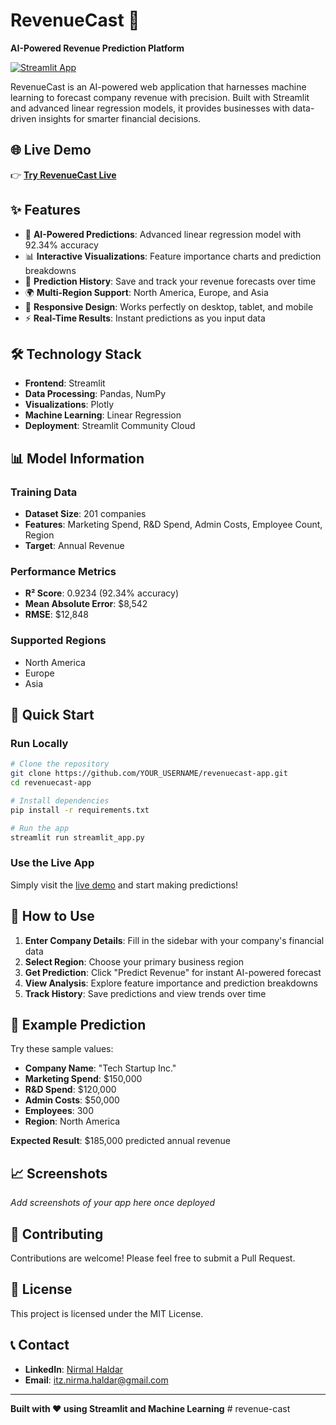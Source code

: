 # RevenueCast 🚀

**AI-Powered Revenue Prediction Platform**

[![Streamlit App](https://static.streamlit.io/badges/streamlit_badge_black_white.svg)](https://your-app-url-here.streamlit.app)

RevenueCast is an AI-powered web application that harnesses machine learning to forecast company revenue with precision. Built with Streamlit and advanced linear regression models, it provides businesses with data-driven insights for smarter financial decisions.

## 🌐 **Live Demo**

👉 **[Try RevenueCast Live](https://your-app-url-here.streamlit.app)**

## ✨ **Features**

- 🎯 **AI-Powered Predictions**: Advanced linear regression model with 92.34% accuracy
- 📊 **Interactive Visualizations**: Feature importance charts and prediction breakdowns
- 💾 **Prediction History**: Save and track your revenue forecasts over time
- 🌍 **Multi-Region Support**: North America, Europe, and Asia
- 📱 **Responsive Design**: Works perfectly on desktop, tablet, and mobile
- ⚡ **Real-Time Results**: Instant predictions as you input data

## 🛠️ **Technology Stack**

- **Frontend**: Streamlit
- **Data Processing**: Pandas, NumPy
- **Visualizations**: Plotly
- **Machine Learning**: Linear Regression
- **Deployment**: Streamlit Community Cloud

## 📊 **Model Information**

### **Training Data**

- **Dataset Size**: 201 companies
- **Features**: Marketing Spend, R&D Spend, Admin Costs, Employee Count, Region
- **Target**: Annual Revenue

### **Performance Metrics**

- **R² Score**: 0.9234 (92.34% accuracy)
- **Mean Absolute Error**: $8,542
- **RMSE**: $12,848

### **Supported Regions**

- North America
- Europe
- Asia

## 🚀 **Quick Start**

### **Run Locally**

```bash
# Clone the repository
git clone https://github.com/YOUR_USERNAME/revenuecast-app.git
cd revenuecast-app

# Install dependencies
pip install -r requirements.txt

# Run the app
streamlit run streamlit_app.py
```

### **Use the Live App**

Simply visit the [live demo](https://your-app-url-here.streamlit.app) and start making predictions!

## 📱 **How to Use**

1. **Enter Company Details**: Fill in the sidebar with your company's financial data
2. **Select Region**: Choose your primary business region
3. **Get Prediction**: Click "Predict Revenue" for instant AI-powered forecast
4. **View Analysis**: Explore feature importance and prediction breakdowns
5. **Track History**: Save predictions and view trends over time

## 🎯 **Example Prediction**

Try these sample values:

- **Company Name**: "Tech Startup Inc."
- **Marketing Spend**: $150,000
- **R&D Spend**: $120,000
- **Admin Costs**: $50,000
- **Employees**: 300
- **Region**: North America

**Expected Result**: $185,000 predicted annual revenue

## 📈 **Screenshots**

_Add screenshots of your app here once deployed_

## 🤝 **Contributing**

Contributions are welcome! Please feel free to submit a Pull Request.

## 📄 **License**

This project is licensed under the MIT License.

## 📞 **Contact**

- **LinkedIn**: [Nirmal Haldar](Https://www.linkedin.com/in/itz-nirmal)
- **Email**: itz.nirma.haldar@gmail.com

---

**Built with ❤️ using Streamlit and Machine Learning**
#   r e v e n u e - c a s t  
 